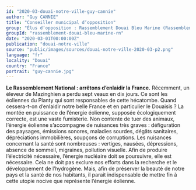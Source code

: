 ```yaml
---
id: "2020-03-douai-notre-ville-guy-cannie"
author: "Guy CANNIE"
title: "Conseiller municipal d’opposition"
group: "Élus d’opposition : Rassemblement Douai Bleu Marine (Rassemblement National)"
groupId: "rassemblement-douai-bleu-marine-rn"
date: "2020-03-01T00:00:00Z"
publication: "douai-notre-ville"
source: "public/images/sources/douai-notre-ville-2020-03-p2.png"
language: "fr"
locality: "Douai"
country: "France"
portrait: "guy-cannie.jpg"
---
```


**Le Rassemblement National : arrêtons d’enlaidir la France.**
Récemment, un éleveur de Mazinghien a perdu sept veaux en dix jours. Ce sont les éoliennes du Planty qui sont responsables de cette hécatombe. Quand cessera-t-on d’enlaidir notre belle France et en particulier le Douaisis ? La montée en puissance de l’énergie éolienne, supposée écologiquement correcte, est une vaste fumisterie. Non contente de tuer des animaux, l’énergie éolienne s’accompagne de nuisances très graves : défiguration des paysages, émissions sonores, maladies sourdes, dégâts sanitaires, dépréciations immobilières, soupçons de corruptions. Les nuisances concernant la santé sont nombreuses : vertiges, nausées, dépressions, absence de sommeil, migraines, pollution visuelle.
Afin de produire l’électricité nécessaire, l’énergie nucléaire doit se poursuivre, elle est nécessaire. Cela ne doit pas exclure nos efforts dans la recherche et le développement de l’hydrogène.
Mais, afin de préserver la beauté de notre pays et la santé de nos habitants, il parait indispensable de mettre fin à cette utopie nocive que représente l’énergie éolienne.
